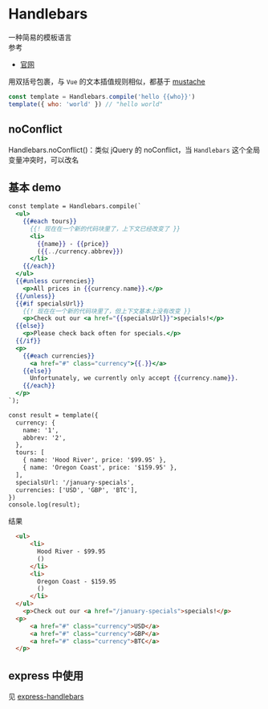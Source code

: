 # Handlebars

一种简易的模板语言  
参考

- [官网](https://github.com/wycats/handlebars.js)

用双括号包裹，与 `Vue` 的文本插值规则相似，都基于 [mustache](https://github.com/mustache)

```js
const template = Handlebars.compile('hello {{who}}')
template({ who: 'world' }) // "hello world"
```

## noConflict

Handlebars.noConflict()：类似 jQuery 的 noConflict，当 `Handlebars` 这个全局变量冲突时，可以改名

## 基本 demo

```handlebars
const template = Handlebars.compile(`
  <ul>
    {{#each tours}}
      {{! 现在在一个新的代码块里了，上下文已经改变了 }}
      <li>
        {{name}} - {{price}}
        ({{../currency.abbrev}})
      </li>
    {{/each}}
  </ul>
  {{#unless currencies}}
    <p>All prices in {{currency.name}}.</p>
  {{/unless}}
  {{#if specialsUrl}}
    {{! 现在在一个新的代码块里了，但上下文基本上没有改变 }}
    <p>Check out our <a href="{{specialsUrl}}">specials!</p>
  {{else}}
    <p>Please check back often for specials.</p>
  {{/if}}
  <p>
    {{#each currencies}}
      <a href="#" class="currency">{{.}}</a>
    {{else}}
      Unfortunately, we currently only accept {{currency.name}}.
    {{/each}}
  </p>
`);

const result = template({
  currency: {
    name: '1',
    abbrev: '2',
  },
  tours: [
    { name: 'Hood River', price: '$99.95' },
    { name: 'Oregon Coast', price: '$159.95' },
  ],
  specialsUrl: '/january-specials',
  currencies: ['USD', 'GBP', 'BTC'],
})
console.log(result);
```

结果

```html
  <ul>
      <li>
        Hood River - $99.95
        ()
      </li>
      <li>
        Oregon Coast - $159.95
        ()
      </li>
  </ul>
    <p>Check out our <a href="/january-specials">specials!</p>
  <p>
      <a href="#" class="currency">USD</a>
      <a href="#" class="currency">GBP</a>
      <a href="#" class="currency">BTC</a>
  </p>
```

## express 中使用

见 [express-handlebars](https://forlornlily.github.io/server-notes/express/30_views.html#handlebars)
